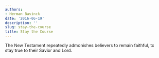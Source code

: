 ```yaml
---
authors:
- Herman Bavinck
date: '2016-06-19'
description: ''
slug: stay-the-course
title: Stay the Course
---
```

The New Testament repeatedly admonishes believers to remain faithful, to stay true to their Savior and Lord.



